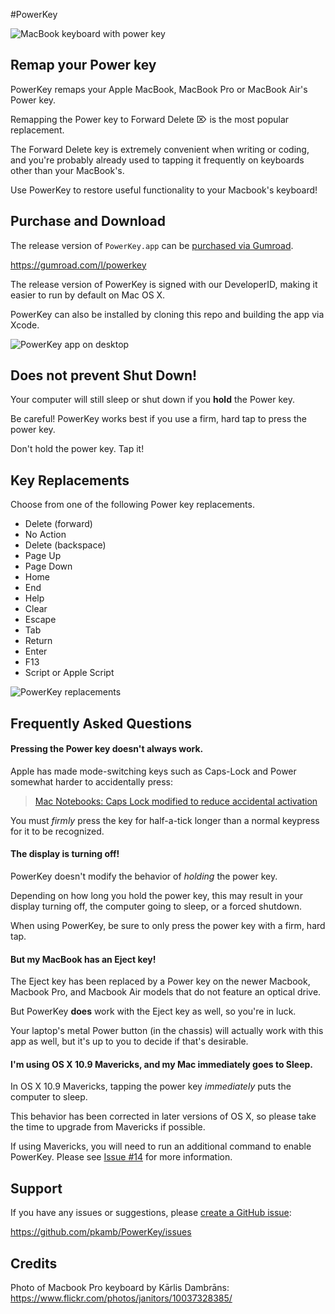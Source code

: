 #PowerKey

![MacBook keyboard with power key](https://raw.github.com/pkamb/PowerKey/master/etc/images/keyboard.png "MacBook keyboard with power key")

## Remap your Power key

PowerKey remaps your Apple MacBook, MacBook Pro or MacBook Air's Power key.

Remapping the Power key to Forward Delete ⌦ is the most popular replacement.

The Forward Delete key is extremely convenient when writing or coding, and you're probably already used to tapping it frequently on keyboards other than your MacBook's.

Use PowerKey to restore useful functionality to your Macbook's keyboard!

## Purchase and Download

The release version of `PowerKey.app` can be [purchased via Gumroad](https://gumroad.com/l/powerkey).

https://gumroad.com/l/powerkey

The release version of PowerKey is signed with our DeveloperID, making it easier to run by default on Mac OS X.

PowerKey can also be installed by cloning this repo and building the app via Xcode.

![PowerKey app on desktop](https://raw.github.com/pkamb/PowerKey/master/etc/images/desktop_app_icon.png "PowerKey app on desktop")

## Does not prevent Shut Down!

Your computer will still sleep or shut down if you **hold** the Power key.

Be careful! PowerKey works best if you use a firm, hard tap to press the power key.

Don't hold the power key. Tap it!

## Key Replacements

Choose from one of the following Power key replacements.

 - Delete (forward)
 - No Action
 - Delete (backspace)
 - Page Up
 - Page Down
 - Home
 - End
 - Help
 - Clear
 - Escape
 - Tab
 - Return
 - Enter
 - F13
 - Script or Apple Script
  
![PowerKey replacements](https://raw.github.com/pkamb/PowerKey/master/etc/images/power_key_replacements.png "PowerKey replacements")

## Frequently Asked Questions

#### Pressing the Power key doesn't always work.

Apple has made mode-switching keys such as Caps-Lock and Power somewhat harder to accidentally press:

 > [Mac Notebooks: Caps Lock modified to reduce accidental activation](http://support.apple.com/kb/ht1192)

You must *firmly* press the key for half-a-tick longer than a normal keypress for it to be recognized.

#### The display is turning off!

PowerKey doesn't modify the behavior of *holding* the power key.

Depending on how long you hold the power key, this may result in your display turning off, the computer going to sleep, or a forced shutdown.

When using PowerKey, be sure to only press the power key with a firm, hard tap.

#### But my MacBook has an Eject key!

The Eject key has been replaced by a Power key on the newer Macbook, Macbook Pro, and Macbook Air models that do not feature an optical drive.

But PowerKey **does** work with the Eject key as well, so you're in luck.

Your laptop's metal Power button (in the chassis) will actually work with this app as well, but it's up to you to decide if that's desirable.

#### I'm using OS X 10.9 Mavericks, and my Mac immediately goes to Sleep.

In OS X 10.9 Mavericks, tapping the power key *immediately* puts the computer to sleep.

This behavior has been corrected in later versions of OS X, so please take the time to upgrade from Mavericks if possible.

If using Mavericks, you will need to run an additional command to enable PowerKey. Please see [Issue #14](https://github.com/pkamb/PowerKey/issues/14) for more information.

## Support

If you have any issues or suggestions, please [create a GitHub issue](https://github.com/pkamb/PowerKey/issues):

https://github.com/pkamb/PowerKey/issues

## Credits

Photo of Macbook Pro keyboard by Kārlis Dambrāns:  
https://www.flickr.com/photos/janitors/10037328385/
